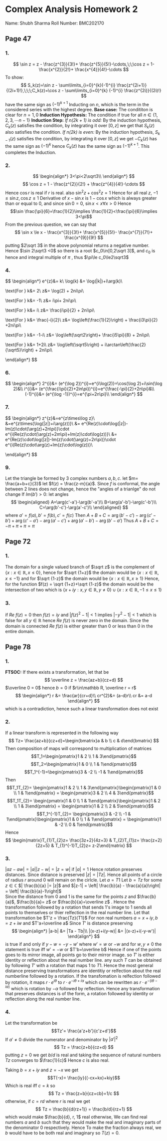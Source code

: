 # Complex Analysis Homework 2
Name: Shubh Sharma
Roll Number: BMC202170

## Page 47
 ### 1. 
 $$
 \sin z = z - \frac{z^{3}}{3!}+ \frac{z^{5}}{5!}-\cdots,\;\;\cos z = 1- \frac{x^{2}}{2!}+ \frac{x^{4}}{4!}-\cdots
$$
To show:
$$
S_k(z)=\sin z - \sum\limits_{i=0}^{k}(-1)^{i} \frac{z^{2i+1}}{(2i+1)!},\;\;\;C_k(z)=\cos z - \sum\limits_{i=0}^{k} (-1)^{i} \frac{z^{2i}}{(2i)!}
$$
have the same sign as $(-1)^{k+1}$
Inducting on $n$, which is the term in the considered series with the highest degree.
**Base case:** The condititon is clear for $n = 1,0$ 
**Induction Hypothesis:** The condition if true for all $n\in\{1,2,3,\cdots n-1\}$
**Induction Step:** 
_If $n(2k+1)$ is odd:_ By the induction hypothesis, $C_k(z)$ satisfies the condition, by integrating it over $[0,z]$ we get that $S_k(z)$ also satisfies the condition.
_If $n(2k)$ is even:_ By the induction hypothesis, $S_{k-1}(z)$ satisfies the condition, by integrating it over $[0,z]$ we get $-C_k(z)$ has the same sign as $(-1)^k$ hence $C_{k}(z)$ has the same sign as $(-1)^{k+1}$.
This completes the Induction.
 ### 2. 
 $$
 \begin{align*}
 3<\pi<2\sqrt3\\
\end{align*}
$$
$$
\cos z = 1 - \frac{z^{2}}{2!} + \frac{z^{4}}{4!}-\cdots
$$
Hence $\cos r$ is real if $r$ is real. 
also $\sin^{2}z+\cos^{2}z = 1$
Hence for all real $z$, $-1\le \sin z, \cos z \le 1$ 
Derivative of $x-\sin x$ is $1-\cos x$ which is always greater than or equal to $0$, and since $\sin 0 = 0$, $\sin x < x\forall x>0$ 
Hence 
$$\sin \frac{\pi}{6}=\frac{1}{2}\implies \frac{1}{2}<\frac{\pi}{6}\implies 3<\pi$$
From the previous question, we can say that 
$$
\sin x \le x - \frac{x^{3}}{3!}+ \frac{x^{5}}{5!}- \frac{x^{7}}{7!}+ \frac{x^{9}}{9!}
$$
putting $2\sqrt 3$ in the above polynomial returns a negative number. Hence $\sin 2\sqrt3 <0$ so there is a root $c_0\in[0,2\sqrt 3]$, and $c_0$ is hence and integral multiple of $\pi$ , thus $\pi\le c_0\le2\sqrt3$
 ### 4.
 $$
 \begin{align*}
e^{z}&= k\\
\log(k) &= \log(|k|)+i\arg(k)\\

\text{For } k&= 2\\
z&= \log(2) + 2ni\pi\\

\text{For } k&= -1\\
z&=  i\pi+ 2ni\pi\\

\text{For } k&= i\\
z&= \frac{i\pi}{2} + 2ni\pi\\

\text{For } k&= \frac{-i}{2}\\
z&= \log\left(\frac{1}{2}\right) + \frac{i3\pi}{2} +2ni\pi\\

\text{For } k&= -1-i\\
z&= \log\left(\sqrt2\right)+ \frac{i5\pi}{8} + 2ni\pi\\

\text{For } k&= 1+2i\\
z&= \log\left(\sqrt5\right) + i\arctan\left(\frac{2}{\sqrt5}\right)  + 2ni\pi\\

\end{align*}
$$
 ### 6.
 $$
 \begin{align*}
2^{i}&= (e^{\log 2})^{i}=e^{i\log(2)}=\cos(\log 2)+i\sin(\log 2)&\\
i^{i}&= (e^{\frac{i\pi}{2}+2in\pi})^{i}=e^{\frac{-\pi}{2}+2n\pi}&\\
(-1)^{i}&= (e^{\log -1})^{i}=e^{\pi+2n\pi}\\
\end{align*}
$$
 ### 7.
 $$
 \begin{align*}
z^{z}&=e^{z\times\log z}\\
&=e^{z\times(\log(|z|)+i\arg(z))}\\
&= e^{Re(z)\cdot\log(|z|)-Im(z)\cdot(\arg(z)+2n\pi)}\cdot e^{i(Re(z)\cdot(\arg(z)+2m\pi)+Im(z)\cdot\log(z))}\\
&= e^{Re(z)\cdot\log(|z|)-Im(z)\cdot(\arg(z)+2n\pi)}\cdot e^{i(Re(z)\cdot\arg(z)+Im(z)\cdot\log(z))}\\

\end{align*}
$$
 ### 9.
 Let the triangle be formed by $3$ complex numbers $a,b,c$. let $m= \frac{a+b+c}{3}$ let $f(z) = \frac{z-m}{a}$.
 Since $f$ is conformal, the angle between $2$ lines does not change, hence the "angles of a trianlge" do not change
 If $Im(b')>0$:
   let angles 
   $$
 \begin{aligned}
   A=\arg(c'-a')-\arg(b'-a')\\
   B=\arg(a'-b')-\arg(c'-b')\\
   C=\arg(b'-c')-\arg(a'-c')\\
 \end{aligned}
   $$
   where $a' = f(a), b' = f(b), c' = f(c)$ 
   Then $A+B+C = \arg(b'-c')-\arg(c'-b') + \arg(c'-a')-\arg(a'-c')+\arg(a'-b')-\arg(b'-a')$
   Thus $A+B+C = -\pi + \pi + \pi = \pi$
## Page 72
 ### 1. 
 The domain for a single valued branch of $\sqrt z$ is the complement of $\{x : x\in\mathbb R, x\le0\}$, hence for $\sqrt {1+z}$ the domain would be $\{x:x\in\mathbb R, x\le-1\}$ and for $\sqrt {1-z}$ the domain would be $\{x:x\in\mathbb R, x\ge1\}$ Hence, for the function $f(z) = \sqrt {1+z}+\sqrt {1-z}$ the domain would be the intersection of two which is $\{x+iy:x,y\in\mathbb R, y\ne 0\}\cup\{x:x\in\mathbb R, -1\le x\le1\}$ 
 ### 3.
 if $Re\ f(z) = 0$ then $f(z)=iy$ and $|f(z)^2-1|<1$ implies $|-y^2-1|<1$ which is false for all $y\in\mathbb R$ hence $Re\ f(z)$ is never zero in the domain. Since the domain is connected $Re\ f(z)$ is either greater than $0$ or less than $0$ in the entire domain.
 
## Page 78
 ### 1.
 __FTSOC:__ If there exists a transformation, let that be 
 $$
 \overline z = \frac{az+b}{cz+d}
$$
$\overline 0 = 0$ hence $b=0$
if $r\in\mathbb R, \overline r = r$
$$
\begin{align*}
r &= \frac{ar}{cr+d}\\
cr^{2}&= (a-d)r\\
cr &= a-d
\end{align*}
$$
which is a contradiction, hence such a linear transformation does not exist
 ### 2.
 If a linear transform is represented in the following way
 $$
 Tz= \frac{az+b}{cz+d}=\begin{bmatrix}a & b \\ c & d\end{bmatrix}
$$
Then composition of maps will correspond to multiplication of matrices
$$T_1=\begin{pmatrix}1 & 2 \\ 1 & 3\end{pmatrix}$$
$$T_2=\begin{pmatrix}1 & 0 \\ 1 & 1\end{pmatrix}$$
$$T_1^{-1}=\begin{pmatrix}3 & -2 \\ -1 & 1\end{pmatrix}$$
Then 
$$T_1T_{2}= \begin{pmatrix}1 & 2 \\ 1 & 3\end{pmatrix}\begin{pmatrix}1 & 0 \\ 1 & 1\end{pmatrix} = \begin{pmatrix}3 & 2 \\ 4 & 3\end{pmatrix}$$
$$T_1T_{2}= \begin{pmatrix}1 & 0 \\ 1 & 1\end{pmatrix}\begin{pmatrix}1 & 2 \\ 1 & 3\end{pmatrix} = \begin{pmatrix}1 & 2 \\ 2 & 5\end{pmatrix}$$
$$T_1^{-1}T_{2}= \begin{pmatrix}3 & -2 \\ -1 & 1\end{pmatrix}\begin{pmatrix}1 & 0 \\ 1 & 1\end{pmatrix} = \begin{pmatrix}1 & -2 \\ 0 & 1\end{pmatrix}$$
Hence 
$$
\begin{matrix}T_{1}T_{2}z= \frac{3z+2}{4z+3} & T_{2}T_{1}z= \frac{z+2}{2z+5} & T_{1}^{-1}T_{2}z= z-2\end{matrix}
$$
 ### 3.
$|az -  aw| = |a||z-w| = |z=w|$ if $|a|=1$ Hence rotation preserves distances.
Since distance is preserved $|z| = |Tz|$. Hence all points of a circle of radius $r$ around $0$ will remain on the cirlcle.
Let $a = T1$ 
Let $b = Tz$ for some $z\in \mathbb C$
$| \frac{b}{a} |= |z|$
and $|z-1| = \left| \frac{b}{a} - \frac{a}{a}\right| = \left| \frac{b}{a}-1\right|$  
Since the distance from $0$ and $1$ is the same for the points $z$ and $\frac{b}{a}$,  $\frac{b}{a}= z$ or $\frac{b}{a}=\overline z$ .
Hence the transformation followed by a rotation that sends 1's image to 1 sends all points to themselves or thier relfection in the real number line. 
Let that transformation be $T'z = \frac{Tz}{T1}$ 
For non real numbers $a=x+iy, b=z+iw$ and $T'a=\overline a$ 
Since $T'$ is distance preserving 
$$
\begin{align*}
|a-b| &= |Ta - Tb|\\
|(x-z)+i(y-w)| &= |(x-z)+i(-y-w')|
\end{align*}
$$
is true if and only if $y-w = -y-w'$ where $w' = w$ or $-w$ and for  $w,y\ne 0$ the statement is true iff $w' = -w$ or $T'b=\overline b$
Hence if one of the points goes to its mirror image, all points go to their mirror image. so $T'$ is either identity or reflection about the real number line.
any such $T$  can be obtained by following $T'$ with a rotation that maps $1$ to $T1$.
Hence the most general distance preserving transformations are identitiy or relfection about the real numberline followed by a rotation.
If the transfomation is relfection followed by rotation, it maps $r\cdot e^{i\theta}$ to $r\cdot e^{-i\theta+i\alpha}$ which can be rewritten as $r\cdot e^{-(i\theta-i\alpha)}$ which is rotation by $-\alpha$ followed by reflection.
Hence any transformation that preserves distances is of the form, a rotation followed by identity or reflection along the real number line.
 ### 4.
 Let the transformation be 
 $$Tz'= \frac{a'z+b'}{c'z+d'}$$
 If $a'\ne 0$
divide the numerator and denominator by  $|a'|^2$
 $$
 Tz = \frac{z+b}{cz+d}
$$
putting $z=0$ we get $b/d$ is real and taking the sequence of natural numbers $Tz$ converges to $\frac{1}{c}$ Hence $c$ is also real.

Taking $b=x+iy$ and $z=-x$ we get 
$$T(-x)= \frac{iy}{(-cx+kx)+kiy}$$
Which is real iff $c=k$ so 
$$
Tz = \frac{z+b}{cz+cb}=1/c
$$
otherwise, 
if $c=rd$ where $r$ is real we get
$$
Tz = \frac{b}{d(rz+1)} = \frac{b/d}{rz+1}
$$
which would make $\frac{b}{d}, r, 1$ real
otherwise,
We can find real numbers $a$ and $b$ such that they would make the real and imaginary parts of the denominator $0$ respectively. Hence To make the fraction always real, we $b$ would have to be both real and imaginary so $T(z)=0$.
